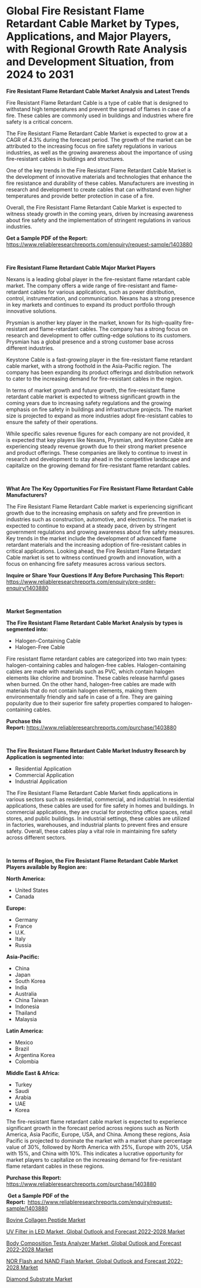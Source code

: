 <p><h1>Global Fire Resistant Flame Retardant Cable Market by Types, Applications, and Major Players, with Regional Growth Rate Analysis and Development Situation, from 2024 to 2031</h1></p><p><strong>Fire Resistant Flame Retardant Cable Market Analysis and Latest Trends</strong></p>
<p><p>Fire Resistant Flame Retardant Cable is a type of cable that is designed to withstand high temperatures and prevent the spread of flames in case of a fire. These cables are commonly used in buildings and industries where fire safety is a critical concern.</p><p>The Fire Resistant Flame Retardant Cable Market is expected to grow at a CAGR of 4.3% during the forecast period. The growth of the market can be attributed to the increasing focus on fire safety regulations in various industries, as well as the growing awareness about the importance of using fire-resistant cables in buildings and structures.</p><p>One of the key trends in the Fire Resistant Flame Retardant Cable Market is the development of innovative materials and technologies that enhance the fire resistance and durability of these cables. Manufacturers are investing in research and development to create cables that can withstand even higher temperatures and provide better protection in case of a fire.</p><p>Overall, the Fire Resistant Flame Retardant Cable Market is expected to witness steady growth in the coming years, driven by increasing awareness about fire safety and the implementation of stringent regulations in various industries.</p></p>
<p><strong>Get a Sample PDF of the Report:&nbsp;</strong> <a href="https://www.reliableresearchreports.com/enquiry/request-sample/1403880">https://www.reliableresearchreports.com/enquiry/request-sample/1403880</a></p>
<p>&nbsp;</p>
<p><strong>Fire Resistant Flame Retardant Cable Major Market Players</strong></p>
<p><p>Nexans is a leading global player in the fire-resistant flame retardant cable market. The company offers a wide range of fire-resistant and flame-retardant cables for various applications, such as power distribution, control, instrumentation, and communication. Nexans has a strong presence in key markets and continues to expand its product portfolio through innovative solutions.</p><p>Prysmian is another key player in the market, known for its high-quality fire-resistant and flame-retardant cables. The company has a strong focus on research and development to offer cutting-edge solutions to its customers. Prysmian has a global presence and a strong customer base across different industries.</p><p>Keystone Cable is a fast-growing player in the fire-resistant flame retardant cable market, with a strong foothold in the Asia-Pacific region. The company has been expanding its product offerings and distribution network to cater to the increasing demand for fire-resistant cables in the region.</p><p>In terms of market growth and future growth, the fire-resistant flame retardant cable market is expected to witness significant growth in the coming years due to increasing safety regulations and the growing emphasis on fire safety in buildings and infrastructure projects. The market size is projected to expand as more industries adopt fire-resistant cables to ensure the safety of their operations.</p><p>While specific sales revenue figures for each company are not provided, it is expected that key players like Nexans, Prysmian, and Keystone Cable are experiencing steady revenue growth due to their strong market presence and product offerings. These companies are likely to continue to invest in research and development to stay ahead in the competitive landscape and capitalize on the growing demand for fire-resistant flame retardant cables.</p></p>
<p>&nbsp;</p>
<p><strong>What Are The Key Opportunities For Fire Resistant Flame Retardant Cable Manufacturers?</strong></p>
<p><p>The Fire Resistant Flame Retardant Cable market is experiencing significant growth due to the increasing emphasis on safety and fire prevention in industries such as construction, automotive, and electronics. The market is expected to continue to expand at a steady pace, driven by stringent government regulations and growing awareness about fire safety measures. Key trends in the market include the development of advanced flame retardant materials and the increasing adoption of fire-resistant cables in critical applications. Looking ahead, the Fire Resistant Flame Retardant Cable market is set to witness continued growth and innovation, with a focus on enhancing fire safety measures across various sectors.</p></p>
<p><strong>Inquire or Share Your Questions If Any Before Purchasing This Report:</strong> <a href="https://www.reliableresearchreports.com/enquiry/pre-order-enquiry/1403880">https://www.reliableresearchreports.com/enquiry/pre-order-enquiry/1403880</a></p>
<p>&nbsp;</p>
<p><strong>Market Segmentation</strong></p>
<p><strong>The Fire Resistant Flame Retardant Cable Market Analysis by types is segmented into:</strong></p>
<p><ul><li>Halogen-Containing Cable</li><li>Halogen-Free Cable</li></ul></p>
<p><p>Fire resistant flame retardant cables are categorized into two main types: halogen-containing cables and halogen-free cables. Halogen-containing cables are made with materials such as PVC, which contain halogen elements like chlorine and bromine. These cables release harmful gases when burned. On the other hand, halogen-free cables are made with materials that do not contain halogen elements, making them environmentally friendly and safe in case of a fire. They are gaining popularity due to their superior fire safety properties compared to halogen-containing cables.</p></p>
<p><strong>Purchase this Report:&nbsp;</strong><a href="https://www.reliableresearchreports.com/purchase/1403880">https://www.reliableresearchreports.com/purchase/1403880</a></p>
<p>&nbsp;</p>
<p><strong>The Fire Resistant Flame Retardant Cable Market Industry Research by Application is segmented into:</strong></p>
<p><ul><li>Residential Application</li><li>Commercial Application</li><li>Industrial Application</li></ul></p>
<p><p>The Fire Resistant Flame Retardant Cable Market finds applications in various sectors such as residential, commercial, and industrial. In residential applications, these cables are used for fire safety in homes and buildings. In commercial applications, they are crucial for protecting office spaces, retail stores, and public buildings. In industrial settings, these cables are utilized in factories, warehouses, and industrial plants to prevent fires and ensure safety. Overall, these cables play a vital role in maintaining fire safety across different sectors.</p></p>
<p>&nbsp;</p>
<p><strong>In terms of Region, the Fire Resistant Flame Retardant Cable Market Players available by Region are:</strong></p>
<p>
    <p> <strong> North America: </strong>
        <ul>
            <li>United States</li>
            <li>Canada</li>
        </ul>
        </p> 
    <p> <strong> Europe: </strong>
        <ul>
            <li>Germany</li>
            <li>France</li>
            <li>U.K.</li>
            <li>Italy</li>
            <li>Russia</li>
        </ul>
        </p> 
    <p> <strong> Asia-Pacific: </strong>
        <ul>
            <li>China</li>
            <li>Japan</li>
            <li>South Korea</li>
            <li>India</li>
            <li>Australia</li>
            <li>China Taiwan</li>
            <li>Indonesia</li>
            <li>Thailand</li>
            <li>Malaysia</li>
        </ul>
        </p> 
    <p> <strong> Latin America: </strong>
        <ul>
            <li>Mexico</li>
            <li>Brazil</li>
            <li>Argentina Korea</li>
            <li>Colombia</li>
        </ul>
        </p> 
    <p> <strong> Middle East & Africa: </strong>
        <ul>
            <li>Turkey</li>
            <li>Saudi</li>
            <li>Arabia</li>
            <li>UAE</li>
            <li>Korea</li>
        </ul>
    </p>
    </p>
<p><p>The fire-resistant flame retardant cable market is expected to experience significant growth in the forecast period across regions such as North America, Asia Pacific, Europe, USA, and China. Among these regions, Asia Pacific is projected to dominate the market with a market share percentage value of 30%, followed by North America with 25%, Europe with 20%, USA with 15%, and China with 10%. This indicates a lucrative opportunity for market players to capitalize on the increasing demand for fire-resistant flame retardant cables in these regions.</p></p>
<p><strong>Purchase this Report: </strong><a href="https://www.reliableresearchreports.com/purchase/1403880">https://www.reliableresearchreports.com/purchase/1403880</a></p>
<p>&nbsp;<strong>Get a Sample PDF of the Report:&nbsp;&nbsp;</strong><a href="https://www.reliableresearchreports.com/enquiry/request-sample/1403880">https://www.reliableresearchreports.com/enquiry/request-sample/1403880</a></p>
<p><strong></strong></p>
<p><p><a href="https://view.publitas.com/reportprime-1/bovine-collagen-peptide-market-research-report-provides-critical-insights-that-can-help-shape-business-development-and-investment-strategies/">Bovine Collagen Peptide Market</a></p><p><a href="https://automatic-knee-4c7.notion.site/UV-Filter-in-LED-Market-Global-Outlook-and-Forecast-2022-2028-Market-Dynamics-2024-2031-Also-about-b33008982f3243cc9bbbc56c8754a165">UV Filter in LED Market, Global Outlook and Forecast 2022-2028 Market</a></p><p><a href="https://bubble-tree-ea4.notion.site/Body-Composition-Tests-Analyzer-Market-Global-Outlook-and-Forecast-2022-2028-Market-Research-Report-ed9e7042cb564944b0661b565dcd642a">Body Composition Tests Analyzer Market, Global Outlook and Forecast 2022-2028 Market</a></p><p><a href="https://woozy-pyroraptor-a1f.notion.site/NOR-Flash-and-NAND-Flash-Market-Global-Outlook-and-Forecast-2022-2028-Market-Offers-Provide-Insight-025f61cdbba1449c8912ec6a07aafb17">NOR Flash and NAND Flash Market, Global Outlook and Forecast 2022-2028 Market</a></p><p><a href="https://view.publitas.com/reportprime-1/diamond-substrate-market-research-report-the-key-to-successful-business-strategy-forecasted-for-period-from-2024-2031/">Diamond Substrate Market</a></p></p>
